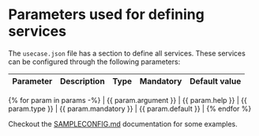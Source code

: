 # Parameters used for defining services

The `usecase.json` file has a section to define all services. These services can be configured through the following parameters:

| Parameter | Description | Type  | Mandatory | Default value |
|---|---|---|---|---|
{% for param in params -%}
| {{ param.argument }} | {{ param.help }} | {{ param.type }} | {{ param.mandatory }} | {{ param.default }} |
{% endfor %}

Checkout the [SAMPLECONFIG.md](SAMPLECONFIG.md) documentation for some examples.